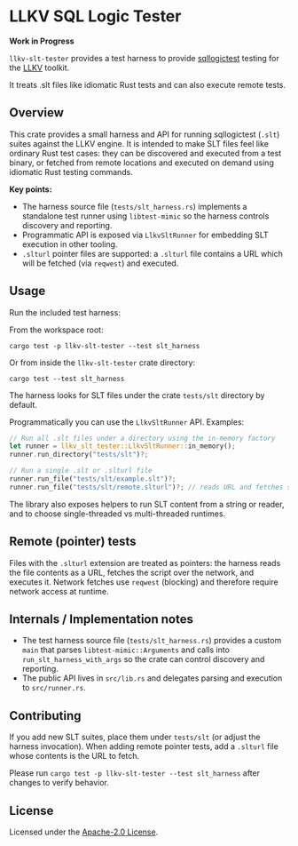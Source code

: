 # LLKV SQL Logic Tester

**Work in Progress**

`llkv-slt-tester` provides a test harness to provide [sqllogictest](https://sqlite.org/sqllogictest/doc/trunk/about.wiki) testing for the [LLKV](../) toolkit.

It treats .slt files like idiomatic Rust tests and can also execute remote tests.

## Overview

This crate provides a small harness and API for running sqllogictest (`.slt`) suites against the LLKV engine. It is intended to make SLT files feel like ordinary Rust test cases: they can be discovered and executed from a test binary, or fetched from remote locations and executed on demand using idiomatic Rust testing commands.

**Key points:**

- The harness source file (`tests/slt_harness.rs`) implements a standalone test runner using `libtest-mimic` so the harness controls discovery and reporting.
- Programmatic API is exposed via `LlkvSltRunner` for embedding SLT execution in other tooling.
- `.slturl` pointer files are supported: a `.slturl` file contains a URL which will be fetched (via `reqwest`) and executed.

## Usage

Run the included test harness:

From the workspace root:

```
cargo test -p llkv-slt-tester --test slt_harness
```

Or from inside the `llkv-slt-tester` crate directory:

```
cargo test --test slt_harness
```

The harness looks for SLT files under the crate `tests/slt` directory by default.

Programmatically you can use the `LlkvSltRunner` API. Examples:

```rust
// Run all .slt files under a directory using the in-memory factory
let runner = llkv_slt_tester::LlkvSltRunner::in_memory();
runner.run_directory("tests/slt")?;

// Run a single .slt or .slturl file
runner.run_file("tests/slt/example.slt")?;
runner.run_file("tests/slt/remote.slturl")?; // reads URL and fetches script
```

The library also exposes helpers to run SLT content from a string or reader, and to choose single-threaded vs multi-threaded runtimes.

## Remote (pointer) tests

Files with the `.slturl` extension are treated as pointers: the harness reads the file contents as a URL, fetches the script over the network, and executes it. Network fetches use `reqwest` (blocking) and therefore require network access at runtime.

## Internals / Implementation notes

- The test harness source file (`tests/slt_harness.rs`) provides a custom `main` that parses `libtest-mimic::Arguments` and calls into `run_slt_harness_with_args` so the crate can control discovery and reporting.
- The public API lives in `src/lib.rs` and delegates parsing and execution to `src/runner.rs`.

## Contributing

If you add new SLT suites, place them under `tests/slt` (or adjust the harness invocation). When adding remote pointer tests, add a `.slturl` file whose contents is the URL to fetch.

Please run `cargo test -p llkv-slt-tester --test slt_harness` after changes to verify behavior.

## License

Licensed under the [Apache-2.0 License](../LICENSE).
